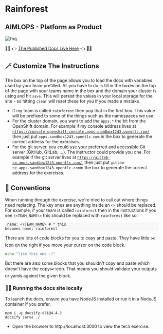 # Rainforest
## AIMLOPS - Platform as Product

![fnq](./images/fnq.jpg)

👨‍🏫 👉 [The Published Docs Live Here](https://eformat.github.io/rainforest-docs) 👈 🧑‍💻

## 🪄 Customize The Instructions
The box on the top of the page allows you to load the docs with variables used by your team prefilled. All you have to do is fill in the boxes on the top of the page with your teams name in the box and the domain your cluster is using and hit `save`. This will persist the values in your local storage for the site - so hitting `clear` will reset these for you if you made a mistake.

* If my team is called `rainforest` then pop that in the first box. This value will be prefixed to some of the things such as the namespaces we use.
* For the cluster domain, you want to add the `apps.*` the bit from the OpenShift domain. For example if my console address lives at <code class="language-yaml">https://console-openshift-console.apps.sandbox1243.opentlc.com/</code>
 then just put `apps.sandbox1243.opentlc.com` in the box to generate the correct address for the exercises.
* For the git server, you could use your preferred and accessible Git server (GitHub, GitLab, ...). The instructor could provide you one.
For example if the git server lives at <code class="language-yaml">https://gitlab-ce.apps.sandbox1243.opentlc.com/</code>, then just
put `gitlab-ce.apps.sandbox1243.opentlc.com`in the box to generate the correct address for the exercises.

## 🦆 Conventions
When running through the exercise, we're tried to call out where things need replacing. The key ones are anything inside an `<>` should be replaced. For example, if your team is called `rainforest` then in the instructions if you see `\<TEAM_NAME\>` this should be replaced with `rainforest` like so:
    <div class="highlight" style="background: #f7f7f7">
    <pre><code class="language-bash">
    name: <\TEAM_NAME\>
    # ^ this becomes
    name: rainforest
    </code></pre></div>

There are lots of code blocks for you to copy and paste. They have little ✂️ icon on the right if you move your cursor on the code block. 
```bash
echo "like this one :)"
```
But there are also some blocks that you shouldn't copy and paste which doesn't have the copy✂️ icon. That means you should validate your outputs or yamls against the given block.

### 🏃‍♀️ Running the docs site locally

To launch the docs, ensure you have NodeJS installed or run it in a NodeJS container if you prefer.

```shell
npm i -g docsify-cli@4.4.3
docsify serve ./
```

* Open the browser to http://localhost:3000 to view the tech exercise.
